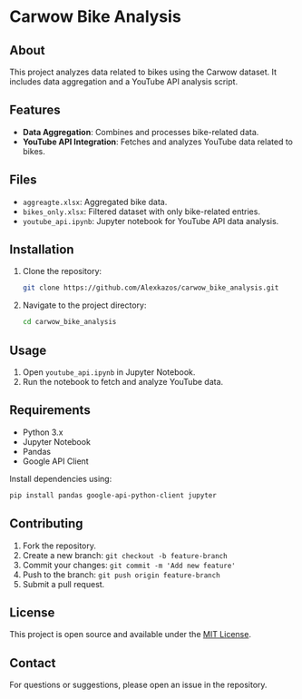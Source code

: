 # Carwow Bike Analysis

## About

This project analyzes data related to bikes using the Carwow dataset. It includes data aggregation and a YouTube API analysis script.

## Features

- **Data Aggregation**: Combines and processes bike-related data.
- **YouTube API Integration**: Fetches and analyzes YouTube data related to bikes.

## Files

- `aggreagte.xlsx`: Aggregated bike data.
- `bikes_only.xlsx`: Filtered dataset with only bike-related entries.
- `youtube_api.ipynb`: Jupyter notebook for YouTube API data analysis.

## Installation

1. Clone the repository:
    ```bash
    git clone https://github.com/Alexkazos/carwow_bike_analysis.git
    ```
2. Navigate to the project directory:
    ```bash
    cd carwow_bike_analysis
    ```

## Usage

1. Open `youtube_api.ipynb` in Jupyter Notebook.
2. Run the notebook to fetch and analyze YouTube data.

## Requirements

- Python 3.x
- Jupyter Notebook
- Pandas
- Google API Client

Install dependencies using:
```bash
pip install pandas google-api-python-client jupyter
```

## Contributing

1. Fork the repository.
2. Create a new branch: `git checkout -b feature-branch`
3. Commit your changes: `git commit -m 'Add new feature'`
4. Push to the branch: `git push origin feature-branch`
5. Submit a pull request.

## License

This project is open source and available under the [MIT License](LICENSE).

## Contact

For questions or suggestions, please open an issue in the repository.

